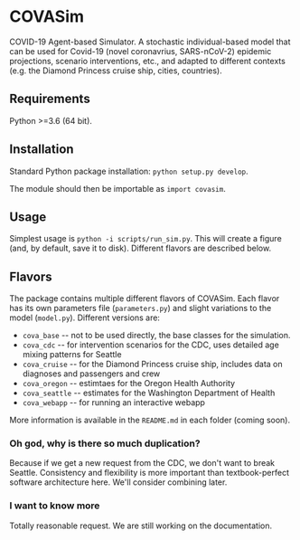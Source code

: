 # COVASim

COVID-19 Agent-based Simulator. A stochastic individual-based model that can be used for Covid-19 (novel coronavrius, SARS-nCoV-2) epidemic projections, scenario interventions, etc., and adapted to different contexts (e.g. the Diamond Princess cruise ship, cities, countries).


## Requirements

Python >=3.6 (64 bit).


## Installation

Standard Python package installation: `python setup.py develop`.

The module should then be importable as `import covasim`.


## Usage

Simplest usage is `python -i scripts/run_sim.py`. This will create a figure (and, by default, save it to disk). Different flavors are described below.


## Flavors

The package contains multiple different flavors of COVASim. Each flavor has its own parameters file (`parameters.py`) and slight variations to the model (`model.py`). Different versions are:
* `cova_base` -- not to be used directly, the base classes for the simulation.
* `cova_cdc` -- for intervention scenarios for the CDC, uses detailed age mixing patterns for Seattle
* `cova_cruise` -- for the Diamond Princess cruise ship, includes data on diagnoses and passengers and crew
* `cova_oregon` -- estimtaes for the Oregon Health Authority
* `cova_seattle` -- estimates for the Washington Department of Health
* `cova_webapp` -- for running an interactive webapp

More information is available in the `README.md` in each folder (coming soon).


### Oh god, why is there so much duplication?

Because if we get a new request from the CDC, we don't want to break Seattle. Consistency and flexibility is more important than textbook-perfect software architecture here. We'll consider combining later.


### I want to know more

Totally reasonable request. We are still working on the documentation.